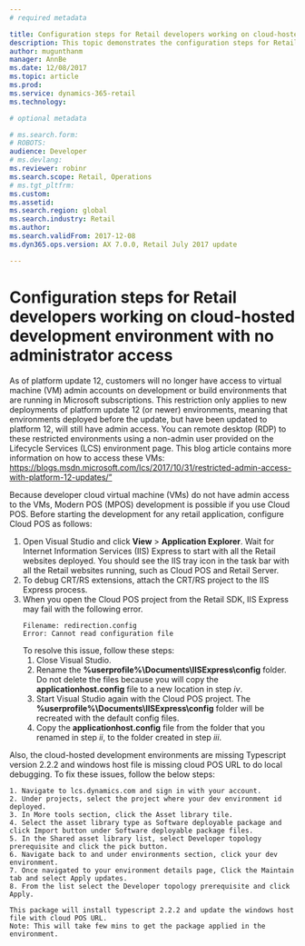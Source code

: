 ```yaml
---
# required metadata

title: Configuration steps for Retail developers working on cloud-hosted development boxes
description: This topic demonstrates the configuration steps for Retail developers working on cloud-hosted development boxes.
author: mugunthanm 
manager: AnnBe
ms.date: 12/08/2017
ms.topic: article
ms.prod: 
ms.service: dynamics-365-retail
ms.technology: 

# optional metadata

# ms.search.form: 
# ROBOTS: 
audience: Developer
# ms.devlang: 
ms.reviewer: robinr
ms.search.scope: Retail, Operations 
# ms.tgt_pltfrm: 
ms.custom: 
ms.assetid: 
ms.search.region: global
ms.search.industry: Retail
ms.author: 
ms.search.validFrom: 2017-12-08
ms.dyn365.ops.version: AX 7.0.0, Retail July 2017 update

---
```


# Configuration steps for Retail developers working on cloud-hosted development environment with no administrator access

As of platform update 12, customers will no longer have access to virtual machine (VM) admin accounts on development or build environments that are running in Microsoft subscriptions. This restriction only applies to new deployments of platform update 12 (or newer) environments, meaning that environments deployed before the update, but have been updated to platform 12, will still have admin access.
You can remote desktop (RDP) to these restricted environments using a non-admin user provided on the Lifecycle Services (LCS) environment page. This blog article contains more information on how to access these VMs: 
https://blogs.msdn.microsoft.com/lcs/2017/10/31/restricted-admin-access-with-platform-12-updates/”

Because developer cloud virtual machine (VMs) do not have admin access to the VMs, Modern POS (MPOS) development is possible if you use Cloud POS. Before starting the development for any retail application, configure Cloud POS as follows:

1. Open Visual Studio and click **View** > **Application Explorer**. Wait for Internet Information Services (IIS) Express to start with all the Retail websites deployed. You should see the IIS tray icon in the task bar with all the Retail websites running, such as Cloud POS and Retail Server.
4. To debug CRT/RS extensions, attach the CRT/RS project to the IIS Express process.
5. When you open the Cloud POS project from the Retail SDK, IIS Express may fail with the following error. 
    ```
    Filename: redirection.config
    Error: Cannot read configuration file
    ``` 
    To resolve this issue, follow these steps:
    1. Close Visual Studio.
    2. Rename the **%userprofile%\Documents\IISExpress\config** folder. Do not delete the files because you will copy the **applicationhost.config** file to a new location in step *iv*.
    3. Start Visual Studio again with the Cloud POS project. The **%userprofile%\Documents\IISExpress\config** folder will be recreated with the default config files.
    4. Copy the **applicationhost.config** file from the folder that you renamed in step *ii*, to the folder created in step *iii*. 

Also, the cloud-hosted development environments are missing Typescript version 2.2.2 and windows host file is missing cloud POS URL to do local debugging. To fix these issues, follow the below steps:

    1. Navigate to lcs.dynamics.com and sign in with your account.
    2. Under projects, select the project where your dev environment id deployed.
    3. In More tools section, click the Asset library tile.
    4. Select the asset library type as Software deployable package and click Import button under Software deployable package files.
    5. In the Shared asset library list, select Developer topology prerequisite and click the pick button.
    6. Navigate back to and under environments section, click your dev environment.
    7. Once navigated to your environment details page, Click the Maintain tab and select Apply updates.
    8. From the list select the Developer topology prerequisite and click Apply.
    
    This package will install typescript 2.2.2 and update the windows host file with cloud POS URL. 
    Note: This will take few mins to get the package applied in the environment.
    
    

